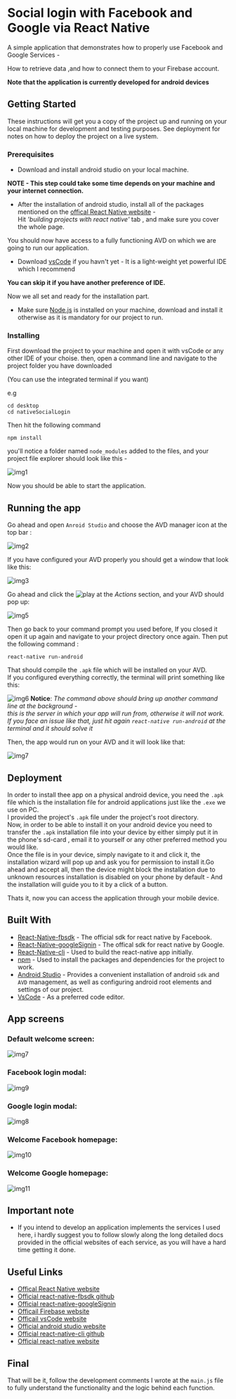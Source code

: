 # Social login with Facebook and Google via React Native



A simple application that demonstrates how to properly use Facebook and Google Services -

How to retrieve data ,and how to connect them to your Firebase account.

**Note that the application is currently developed for android devices**

## Getting Started

These instructions will get you a copy of the project up and running on your local machine for development and testing purposes. 
See deployment for notes on how to deploy the project on a live system.

### Prerequisites

* Download and install android studio on your local machine. 

**NOTE - This step could take some time depends on your machine and your internet connection.**
* After the installation of android studio, install all of the packages mentioned on the [offical React Native website](https://facebook.github.io/react-native/docs/getting-started.html) -  
 Hit *'building projects with react native'* tab ,
and make sure you cover the whole page.

You should now have access to a fully functioning AVD on which we are going to run our application.

* Download [vsCode](https://code.visualstudio.com/) if you havn't yet - It is a light-weight yet powerful IDE which I recommend 

**You can skip it if you have another preference of IDE.**

Now we all set and ready for the installation part.

* Make sure [Node.js](https://nodejs.org/en/) is installed on your machine, download and install it otherwise as it is mandatory for our project to run. 


### Installing

First download the project to your machine and open it with vsCode or any other IDE of your choise.
then, open a command line and navigate to the project folder you have downloaded 

(You can use the integrated terminal if you want)

e.g 
```
cd desktop 
cd nativeSocialLogin
```
Then hit the following command
```
npm install
```
you'll notice a folder named `node_modules` added to the files, and your project file explorer should look like this -

![img1](./tutorial-images/pic1.png)

Now you should be able to start the application.

## Running the app

Go ahead and open `Anroid Studio` and choose the AVD manager icon at the top bar :

![img2](./tutorial-images/pic2.png)

If you have configured your AVD properly you should get a window that look like this:

![img3](./tutorial-images/pic3.png)

Go ahead and click the ![play](./tutorial-images/AVDplayBtn.png) at the *Actions* section, and your AVD should pop up:

![img5](./tutorial-images/pic5.png)

Then go back to your command prompt you used before, If you closed it open it up again and navigate to your project directory once again.
Then put the following command :
```
react-native run-android
```
That should compile the `.apk` file which will be installed on your AVD.  
If you configured everything correctly, the terminal will print something like this:

![img6](./tutorial-images/pic6.png) 
**Notice**: *The command above should bring up another command line at the background -   
this is the server in which your app will run from, otherwise it will not work.  
If you face an issue like that, just hit again `react-native run-android` at the terminal and it should solve it*




Then, the app would run on your AVD and it will look like that:  

![img7](./tutorial-images/pic7.png)



## Deployment

In order to install thee app on a physical android device, you need the `.apk` file which is the installation file for android applications just like the `.exe` we use on PC.  
I provided the project's `.apk` file under the project's root directory.  
Now, in order to be able to install it on your android device you need to transfer the `.apk` installation file into your device by either simply put it in the phone's sd-card , email it to yourself or any other preferred method you would like.  
Once the file is in your device, simply navigate to it and click it, the installation wizard will pop up and ask you for permission to install it.Go ahead and accept all, then the device might block the installation due to unknown resources installation is disabled on your phone by default - And the installation will guide you to it by a click of a button.

Thats it, now you can access the application through your mobile device.

## Built With

* [React-Native-fbsdk](https://github.com/facebook/react-native-fbsdk) - The official sdk for react native by Facebook.
* [React-Native-googleSignin](https://github.com/react-native-community/react-native-google-signin) - The offical sdk for react native by Google.
* [React-Native-cli](https://www.npmjs.com/package/react-native-cli) - Used to build the react-native app initially.
* [npm](https://www.npmjs.com/) - Used to install the packages and dependencies for the project to work.
* [Android Studio](https://developer.android.com/studio/) - Provides a convenient installation of android `sdk` and `AVD` management, as well as configuring android root elements and settings of our project.
* [VsCode](https://code.visualstudio.com/) - As a preferred code editor.

## App screens

 ### Default welcome screen: 

![img7](./tutorial-images/pic7.png)

 ###  Facebook login modal: 

![img9](./tutorial-images/pic9.png)

 ###  Google login modal: 

![img8](./tutorial-images/pic8.png)

 ###  Welcome Facebook homepage: 

![img10](./tutorial-images/pic10.png)

 ###  Welcome Google homepage: 

![img11](./tutorial-images/pic11.png)

 

## Important note

* If you intend to develop an application implements the services I used here, i hardly suggest you to follow slowly along the long detailed docs provided in the official websites of each service, as you will have a hard time getting it done. 

## Useful Links
* [Offical React Native website](https://facebook.github.io/react-native/docs/getting-started.html) 
* [Official react-native-fbsdk github](https://github.com/facebook/react-native-fbsdk)
* [Official react-native-googleSignin](https://github.com/react-native-community/react-native-google-signin)
* [Officail Firebase website](https://firebase.google.com/)
* [Officail vsCode website](https://code.visualstudio.com/)
* [Official android studio website](https://developer.android.com/studio/)
* [Official react-native-cli github](https://www.npmjs.com/package/react-native-cli)
* [Official react-native website](https://facebook.github.io/react-native/)


## Final
That will be it, follow the development comments I wrote at the `main.js` file to fully understand the functionality and the logic behind each function.

